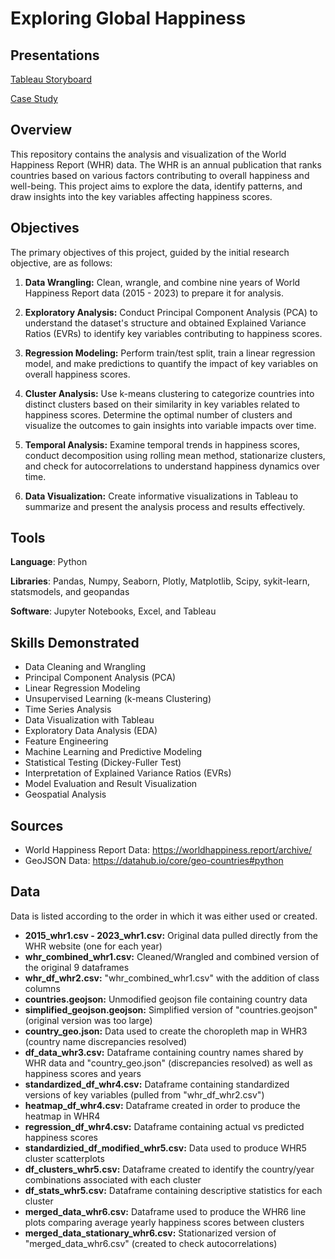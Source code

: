 # Exploring Global Happiness

## Presentations
[Tableau Storyboard](https://public.tableau.com/app/profile/andrew5395/viz/WorldHappinessReport_16936795111390/Story1)

[Case Study](https://github.com/A-Ingrassia/Exploring-Global-Happiness/blob/main/WHR%20Case%20Study.pdf)

## Overview
This repository contains the analysis and visualization of the World Happiness Report (WHR) data. The WHR is an annual publication that ranks countries based on various factors contributing to overall happiness and well-being. This project aims to explore the data, identify patterns, and draw insights into the key variables affecting happiness scores.

## Objectives
The primary objectives of this project, guided by the initial research objective, are as follows:

1. **Data Wrangling:** Clean, wrangle, and combine nine years of World Happiness Report data (2015 - 2023) to prepare it for analysis.

2. **Exploratory Analysis:** Conduct Principal Component Analysis (PCA) to understand the dataset's structure and obtained Explained Variance Ratios (EVRs) to identify key variables contributing to happiness scores.

3. **Regression Modeling:** Perform train/test split, train a linear regression model, and make predictions to quantify the impact of key variables on overall happiness scores.

4. **Cluster Analysis:** Use k-means clustering to categorize countries into distinct clusters based on their similarity in key variables related to happiness scores. Determine the optimal number of clusters and visualize the outcomes to gain insights into variable impacts over time.

5. **Temporal Analysis:** Examine temporal trends in happiness scores, conduct decomposition using rolling mean method, stationarize clusters, and check for autocorrelations to understand happiness dynamics over time.

6. **Data Visualization:** Create informative visualizations in Tableau to summarize and present the analysis process and results effectively.

## Tools
**Language**: Python

**Libraries**: Pandas, Numpy, Seaborn, Plotly, Matplotlib, Scipy, sykit-learn, statsmodels, and geopandas

**Software**: Jupyter Notebooks, Excel, and Tableau

## Skills Demonstrated
- Data Cleaning and Wrangling
- Principal Component Analysis (PCA)
- Linear Regression Modeling
- Unsupervised Learning (k-means Clustering)
- Time Series Analysis
- Data Visualization with Tableau
- Exploratory Data Analysis (EDA)
- Feature Engineering
- Machine Learning and Predictive Modeling
- Statistical Testing (Dickey-Fuller Test)
- Interpretation of Explained Variance Ratios (EVRs)
- Model Evaluation and Result Visualization
- Geospatial Analysis

## Sources
- World Happiness Report Data: https://worldhappiness.report/archive/
- GeoJSON Data: https://datahub.io/core/geo-countries#python

## Data
Data is listed according to the order in which it was either used or created. 

- **2015_whr1.csv - 2023_whr1.csv:** Original data pulled directly from the WHR website (one for each year)
- **whr_combined_whr1.csv:** Cleaned/Wrangled and combined version of the original 9 dataframes
- **whr_df_whr2.csv:** "whr_combined_whr1.csv" with the addition of class columns
- **countries.geojson:** Unmodified geojson file containing country data
- **simplified_geojson.geojson:** Simplified version of "countries.geojson" (original version was too large)
- **country_geo.json:** Data used to create the choropleth map in WHR3 (country name discrepancies resolved)
- **df_data_whr3.csv:** Dataframe containing country names shared by WHR data and "country_geo.json" (discrepancies resolved) as well as happiness scores and years
- **standardized_df_whr4.csv:** Dataframe containing standardized versions of key variables (pulled from "whr_df_whr2.csv")
- **heatmap_df_whr4.csv:** Dataframe created in order to produce the heatmap in WHR4
- **regression_df_whr4.csv:** Dataframe containing actual vs predicted happiness scores
- **standardizied_df_modified_whr5.csv:** Data used to produce WHR5 cluster scatterplots
- **df_clusters_whr5.csv:** Dataframe created to identify the country/year combinations associated with each cluster
- **df_stats_whr5.csv:** Dataframe containing descriptive statistics for each cluster
- **merged_data_whr6.csv:** Dataframe used to produce the WHR6 line plots comparing average yearly happiness scores between clusters
- **merged_data_stationary_whr6.csv:** Stationarized version of "merged_data_whr6.csv" (created to check autocorrelations)

